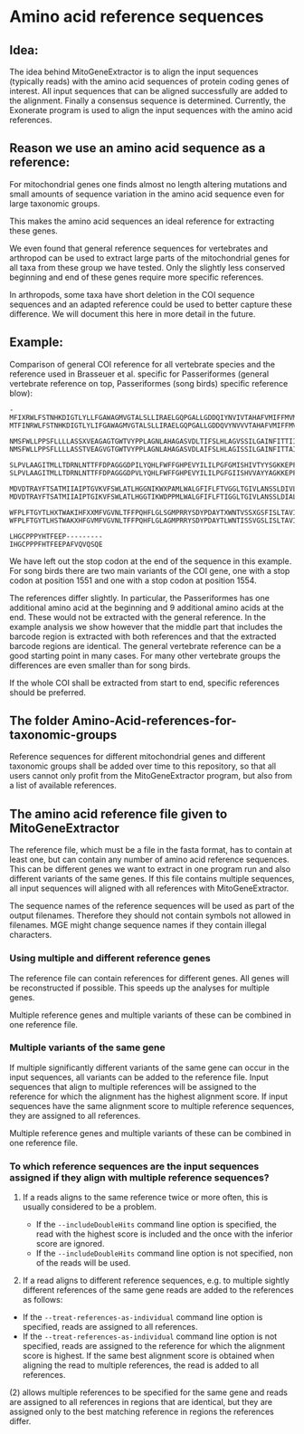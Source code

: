 # Amino acid reference sequences

## Idea: 
The idea behind MitoGeneExtractor is to align the input sequences (typically reads) with the amino acid sequences of protein coding genes of interest. All input sequences that can be aligned successfully are added to the alignment. Finally a consensus sequence is determined. Currently, the Exonerate program is used to align the input sequences with the amino acid references.

## Reason we use an amino acid sequence as a reference:

For mitochondrial genes one finds almost no length altering mutations and small amounts of sequence variation in the amino acid sequence even for large taxonomic groups. 

This makes the amino acid sequences an ideal reference for extracting these genes. 

We even found that general reference sequences for vertebrates and arthropod can be used to extract large parts of the mitochondrial genes for all taxa from these group we have tested. Only the slightly less conserved beginning and end of these genes require more specific references.

In arthropods, some taxa have short deletion in the COI sequence sequences and an adapted reference could be used to better capture these difference. We will document this here in more detail in the future.


## Example:

Comparison of general COI reference for all vertebrate species and the reference used in Brasseuer et al. specific for Passeriformes (general vertebrate reference on top, Passeriformes (song birds) specific reference blow):

```{r, eval=TRUE}
-MFIXRWLFSTNHKDIGTLYLLFGAWAGMVGTALSLLIRAELGQPGALLGDDQIYNVIVTAHAFVMIFFMVMPIMIGGFGNWLVPLMIGAPDMAFPRMN
MTFINRWLFSTNHKDIGTLYLIFGAWAGMVGTALSLLIRAELGQPGALLGDDQVYNVVVTAHAFVMIFFMVMPIMIGGFGNWLVPLMIGAPDMAFPRMN

NMSFWLLPPSFLLLLASSXVEAGAGTGWTVYPPLAGNLAHAGASVDLTIFSLHLAGVSSILGAINFITTIINMKPPAXSQYQTPLFVWSVLITAVLLLL
NMSFWLLPPSFLLLLASSTVEAGVGTGWTVYPPLAGNLAHAGASVDLAIFSLHLAGISSILGAINFITTAINMKPPALSQYQTPLFVWSVLITAVLLLL

SLPVLAAGITMLLTDRNLNTTFFDPAGGGDPILYQHLFWFFGHPEVYILILPGFGMISHIVTYYSGKKEPFGYMGMVWAMMSIGFLGFIVWAHHMFTVG
SLPVLAAGITMLLTDRNLNTTFFDPAGGGDPVLYQHLFWFFGHPEVYILILPGFGIISHVVAYYAGKKEPFGYMGMVWAMLSIGFLGFIVWAHHMFTVG

MDVDTRAYFTSATMIIAIPTGVKVFSWLATLHGGNIKWXPAMLWALGFIFLFTVGGLTGIVLANSSLDIVLHDTYYVVAHFHYVLSMGAVFAIMGGFVH
MDVDTRAYFTSATMIIAIPTGIKVFSWLATLHGGTIKWDPPMLWALGFIFLFTIGGLTGIVLANSSLDIALHDTYYVVAHFHYVLSMGAVFAILAGFTH

WFPLFTGYTLHXTWAKIHFXXMFVGVNLTFFPQHFLGLSGMPRRYSDYPDAYTXWNTVSSXGSFISLTAVILMXFIIWEAFAAKREVLXVELTXTNXEW
WFPLFTGYTLHSTWAKXHFGVMFVGVNLTFFPQHFLGLAGMPRRYSDYPDAYTLWNTISSVGSLISLTAVIMLVFIIWEAFASKRKALQPELTSTNVEW

LHGCPPPYHTFEEP---------
IHGCPPPFHTFEEPAFVQVQSQE
```

We have left out the stop codon at the end of the sequence in this example. For song birds there are two main variants of the COI gene, one with a stop codon at position 1551 and one with a stop codon at position 1554.

The references differ slightly. In particular, the Passeriformes has one additional amino acid at the beginning and 9 additional amino acids at the end.
These would not be extracted with the general reference. In the example analysis we show however that the middle part that includes the barcode region is extracted with both references and that the extracted barcode regions are identical. The general vertebrate reference can be a good starting point in many cases. For many other vertebrate groups the differences are even smaller than for song birds.

If the whole COI shall be extracted from start to end, specific references should be preferred.


## The folder Amino-Acid-references-for-taxonomic-groups

Reference sequences for different mitochondrial genes and different taxonomic groups shall be added over time to this repository, so that all users cannot only profit from the MitoGeneExtractor program, but also from a list of available references.


## The amino acid reference file given to MitoGeneExtractor

The reference file, which must be a file in the fasta format, has to contain at least one, but can contain any number of amino acid reference sequences. This can be different genes we want to extract in one program run and also different variants of the same genes. If this file contains multiple sequences, all input sequences will aligned with all references with MitoGeneExtractor.

The sequence names of the reference sequences will be used as part of the output filenames. Therefore they should not contain symbols not allowed in filenames. MGE might change sequence names if they contain illegal characters.

### Using multiple and different reference genes

The reference file can contain references for different genes. All genes will be reconstructed if possible. This speeds up the analyses for multiple genes.

Multiple reference genes and multiple variants of these can be combined in one reference file.

### Multiple variants of the same gene

If multiple significantly different variants of the same gene can occur in the input sequences, all variants can be added to the reference file. Input sequences that align to multiple references will be assigned to the reference for which the alignment has the highest alignment score. If input sequences have the same alignment score to multiple reference sequences, they are assigned to all references.

Multiple reference genes and multiple variants of these can be combined in one reference file.

### To which reference sequences are the input sequences assigned if they align with multiple reference sequences?

1) If a reads aligns to the same reference twice or more often, this is usually considered to be a problem. 
   - If the ```--includeDoubleHits``` command line option is specified, the read with the highest score is included and the once with the inferior score are ignored.
   - If the ```--includeDoubleHits``` command line option is not specified, non of the reads will be used.

2) If a read aligns to different reference sequences, e.g. to multiple sightly different references of the same gene reads are added to the references as follows:
  - If the ```--treat-references-as-individual``` command line option is specified, reads are assigned to all references.
  - If the ```--treat-references-as-individual``` command line option is not specified, reads are assigned to the reference for which the alignment score is highest. If the same best alignment score is obtained when aligning the read to multiple references, the read is added to all references.

(2) allows multiple references to be specified for the same gene and reads are assigned to all references in regions that are identical, but they are assigned only to the best matching reference in regions the references differ.

